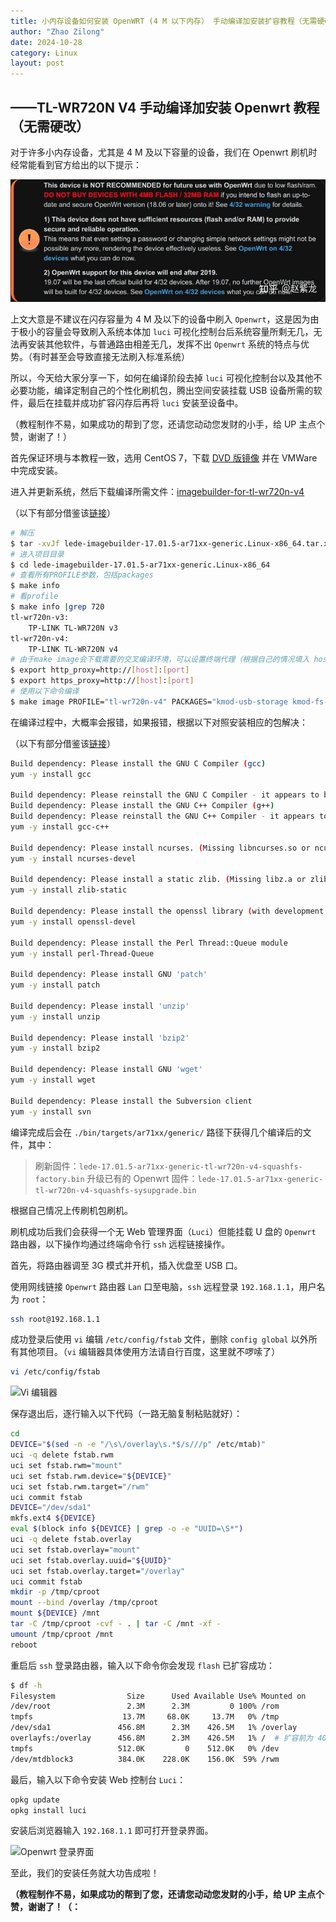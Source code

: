 ```yaml
---
title: 小内存设备如何安装 OpenWRT (4 M 以下内存） 手动编译加安装扩容教程（无需硬改，小内存设备，挂载 U 盘，USB 启动） 
author: "Zhao Zilong"
date: 2024-10-28
category: Linux
layout: post
---
```


## ——TL-WR720N V4 手动编译加安装 Openwrt 教程（无需硬改）

对于许多小内存设备，尤其是 4 M 及以下容量的设备，我们在 Openwrt 刷机时经常能看到官方给出的以下提示：

![4 M 及以下警告](/assets/images/openwrt_below_4m_warning.jpg)

上文大意是不建议在闪存容量为 4 M 及以下的设备中刷入 `Openwrt`，这是因为由于极小的容量会导致刷入系统本体加 `luci` 可视化控制台后系统容量所剩无几，无法再安装其他软件，与普通路由相差无几，发挥不出 `Openwrt` 系统的特点与优势。（有时甚至会导致直接无法刷入标准系统）

所以，今天给大家分享一下，如何在编译阶段去掉 `luci` 可视化控制台以及其他不必要功能，编译定制自己的个性化刷机包，腾出空间安装挂载 USB 设备所需的软件，最后在挂载并成功扩容闪存后再将 `luci` 安装至设备中。

（教程制作不易，如果成功的帮到了您，还请您动动您发财的小手，给 UP 主点个赞，谢谢了！）

首先保证环境与本教程一致，选用 CentOS 7，下载 [DVD 版镜像](http://link.zhihu.com/?target=https%3A//mirrors.tuna.tsinghua.edu.cn/centos/7.9.2009/isos/x86_64/CentOS-7-x86_64-DVD-2009.iso) 并在 VMWare 中完成安装。

进入并更新系统，然后下载编译所需文件：[imagebuilder-for-tl-wr720n-v4](http://link.zhihu.com/?target=https%3A//downloads.openwrt.org/releases/17.01.5/targets/ar71xx/generic/lede-imagebuilder-17.01.5-ar71xx-generic.Linux-x86_64.tar.xz)

（以下有部分借鉴该[链接](http://link.zhihu.com/?target=https%3A//blog.csdn.net/c5113620/article/details/84368644)）

```bash
# 解压
$ tar -xvJf lede-imagebuilder-17.01.5-ar71xx-generic.Linux-x86_64.tar.xz
# 进入项目目录
$ cd lede-imagebuilder-17.01.5-ar71xx-generic.Linux-x86_64
# 查看所有PROFILE参数，包括packages
$ make info
# 看profile
$ make info |grep 720  
tl-wr720n-v3:
    TP-LINK TL-WR720N v3
tl-wr720n-v4:
    TP-LINK TL-WR720N v4
# 由于make image会下载需要的交叉编译环境，可以设置终端代理（根据自己的情况填入 host 和 port）
$ export http_proxy=http://[host]:[port]
$ export https_proxy=http://[host]:[port]
# 使用以下命令编译
$ make image PROFILE="tl-wr720n-v4" PACKAGES="kmod-usb-storage kmod-fs-ext4 e2fsprogs block-mount -firewall -ip6tables -iptables -kmod-ipt-nathelper -odhcp6c"
```

在编译过程中，大概率会报错，如果报错，根据以下对照安装相应的包解决：

（以下有部分借鉴该[链接](http://link.zhihu.com/?target=https%3A//imdouba.com/archives/openwrt-centos7-%E7%BC%96%E8%AF%91%E7%8E%AF%E5%A2%83%E6%90%AD%E5%BB%BA.html)）

```bash
Build dependency: Please install the GNU C Compiler (gcc)
yum -y install gcc

Build dependency: Please reinstall the GNU C Compiler - it appears to be broken
Build dependency: Please install the GNU C++ Compiler (g++)
Build dependency: Please reinstall the GNU C++ Compiler - it appears to be broken
yum -y install gcc-c++

Build dependency: Please install ncurses. (Missing libncurses.so or ncurses.h)
yum -y install ncurses-devel

Build dependency: Please install a static zlib. (Missing libz.a or zlib.h)
yum -y install zlib-static

Build dependency: Please install the openssl library (with development headers)
yum -y install openssl-devel

Build dependency: Please install the Perl Thread::Queue module
yum -y install perl-Thread-Queue

Build dependency: Please install GNU 'patch'
yum -y install patch

Build dependency: Please install 'unzip'
yum -y install unzip

Build dependency: Please install 'bzip2'
yum -y install bzip2

Build dependency: Please install GNU 'wget'
yum -y install wget

Build dependency: Please install the Subversion client
yum -y install svn
```

编译完成后会在 `./bin/targets/ar71xx/generic/` 路径下获得几个编译后的文件，其中：

> 刷新固件：`lede-17.01.5-ar71xx-generic-tl-wr720n-v4-squashfs-factory.bin`
> 升级已有的 Openwrt 固件：`lede-17.01.5-ar71xx-generic-tl-wr720n-v4-squashfs-sysupgrade.bin`

根据自己情况上传刷机包刷机。

刷机成功后我们会获得一个无 Web 管理界面（`Luci`）但能挂载 U 盘的 `Openwrt` 路由器，以下操作均通过终端命令行 `ssh` 远程链接操作。

首先，将路由器调至 3G 模式并开机，插入优盘至 USB 口。

使用网线链接 `Openwrt` 路由器 `Lan` 口至电脑，`ssh` 远程登录 `192.168.1.1`，用户名为 `root`：

```bash
ssh root@192.168.1.1
```

成功登录后使用 `vi` 编辑 `/etc/config/fstab` 文件，删除 `config global` 以外所有其他项目。（`vi` 编辑器具体使用方法请自行百度，这里就不啰嗦了）

```bash
vi /etc/config/fstab
```

![Vi 编辑器](https://picx.zhimg.com/80/v2-b9bdebe03c6f7052deccee8a01a0740b_1440w.webp?source=d16d100b)

保存退出后，逐行输入以下代码（一路无脑复制粘贴就好）：

```bash
cd
DEVICE="$(sed -n -e "/\s\/overlay\s.*$/s///p" /etc/mtab)"
uci -q delete fstab.rwm
uci set fstab.rwm="mount"
uci set fstab.rwm.device="${DEVICE}"
uci set fstab.rwm.target="/rwm"
uci commit fstab
DEVICE="/dev/sda1"
mkfs.ext4 ${DEVICE}
eval $(block info ${DEVICE} | grep -o -e "UUID=\S*")
uci -q delete fstab.overlay
uci set fstab.overlay="mount"
uci set fstab.overlay.uuid="${UUID}"
uci set fstab.overlay.target="/overlay"
uci commit fstab
mkdir -p /tmp/cproot
mount --bind /overlay /tmp/cproot
mount ${DEVICE} /mnt
tar -C /tmp/cproot -cvf - . | tar -C /mnt -xf - 
umount /tmp/cproot /mnt
reboot
```

重启后 `ssh` 登录路由器，输入以下命令你会发现 `flash` 已扩容成功：

```bash
$ df -h
Filesystem                Size      Used Available Use% Mounted on
/dev/root                 2.3M      2.3M         0 100% /rom
tmpfs                    13.7M     68.0K     13.7M   0% /tmp
/dev/sda1               456.8M      2.3M    426.5M   1% /overlay 
overlayfs:/overlay      456.8M      2.3M    426.5M   1% /  # 扩容前为 400 多 K
tmpfs                   512.0K         0    512.0K   0% /dev
/dev/mtdblock3          384.0K    228.0K    156.0K  59% /rwm
```

最后，输入以下命令安装 Web 控制台 `Luci`：

```bash
opkg update
opkg install luci
```

安装后浏览器输入 `192.168.1.1` 即可打开登录界面。

![Openwrt 登录界面](https://pic1.zhimg.com/80/v2-90c5a0f80c58bd838f07dce206f589a2_1440w.webp?source=d16d100b)

至此，我们的安装任务就大功告成啦！

**（教程制作不易，如果成功的帮到了您，还请您动动您发财的小手，给 UP 主点个赞，谢谢了！（：**
